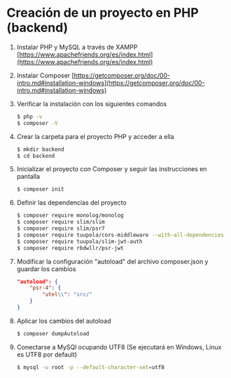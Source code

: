 # Creación de un proyecto en PHP (backend)

1. Instalar PHP y MySQL a través de XAMPP [https://www.apachefriends.org/es/index.html](https://www.apachefriends.org/es/index.html)

2. Instalar Composer [https://getcomposer.org/doc/00-intro.md#installation-windows](https://getcomposer.org/doc/00-intro.md#installation-windows)

3. Verificar la instalación con los siguientes comandos

    ```bash
    $ php -v
    $ composer -V
    ```

4. Crear la carpeta para el proyecto PHP y acceder a ella

    ```bash
    $ mkdir backend
    $ cd backend
    ```

5. Inicializar el proyecto con Composer y seguir las instrucciones en pantalla

    ```bash
    $ composer init
    ```

6. Definir las dependencias del proyecto

    ```bash
    $ composer require monolog/monolog
    $ composer require slim/slim
    $ composer require slim/psr7
    $ composer require tuupola/cors-middleware --with-all-dependencies
    $ composer require tuupola/slim-jwt-auth
    $ composer require rbdwllr/psr-jwt

    ```

7. Modificar la configuración "autoload" del archivo composer.json y guardar los cambios

    ```json
    "autoload": {
        "psr-4": {
            "utel\\": "src/"
        }
    }
    ```

8. Aplicar los cambios del autoload

    ```bash
    $ composer dumpAutoload
    ```
9. Conectarse a MySQl ocupando UTF8 (Se ejecutará en Windows, Linux es UTF8 por default)

    ```bash
    $ mysql -u root -p --default-character-set=utf8
    ```